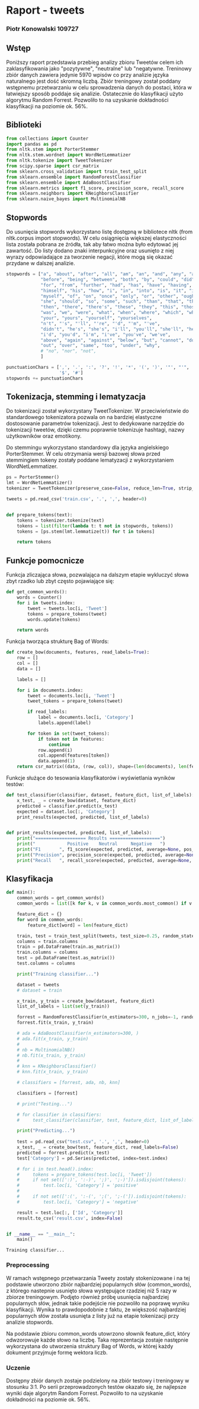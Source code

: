 
# Raport - tweets
### Piotr Konowalski 109727

## Wstęp
Poniższy raport przedstawia przebieg analizy zbioru Tweetów celem ich zaklasyfikowania jako "pozytywne", "neutralne" lub "negatywne. Treninowy zbiór danych zawiera jedynie 5970 wpisów co przy analizie języka naturalnego jest dość skromną liczbą. Zbiór treningowy został poddany wstępnemu przetwarzaniu w celu sprowadzenia danych do postaci, która w łatwiejszy sposób poddaje się analizie. Ostatecznie do klasyfikacji użyto algorytmu Random Forrest. Pozwoliło to na uzyskanie dokładności klasyfikacji na poziomie ok. 56%.

## Biblioteki


```python
from collections import Counter
import pandas as pd
from nltk.stem import PorterStemmer
from nltk.stem.wordnet import WordNetLemmatizer
from nltk.tokenize import TweetTokenizer
from scipy.sparse import csr_matrix
from sklearn.cross_validation import train_test_split
from sklearn.ensemble import RandomForestClassifier
from sklearn.ensemble import AdaBoostClassifier
from sklearn.metrics import f1_score, precision_score, recall_score
from sklearn.neighbors import KNeighborsClassifier
from sklearn.naive_bayes import MultinomialNB
```

## Stopwords
Do usunięcia stopwords wykorzystano listę dostępną w bibliotece nltk (from nltk.corpus import stopwords). W celu osiągnięcia większej elastyczności lista została pobrana ze źródła, tak aby łatwo można było edytować jej zawartość. Do listy dodano znaki interpunkcyjne oraz usunięto z niej wyrazy odpowiadające za tworzenie negacji, które mogą się okazać przydane w dalszej analizie.


```python
stopwords = ["a", "about", "after", "all", "am", "an", "and", "any", "are", "as", "at", "be", "because", "been",
             "before", "being", "between", "both", "by", "could", "did", "do", "does", "doing", "during", "each",
             "for", "from", "further", "had", "has", "have", "having", "he", "her", "here", "hers", "herself", "him",
             "himself", "his", "how", "i", "in", "into", "is", "it", "its", "itself", "let", "me", "more", "most", "my",
             "myself", "of", "on", "once", "only", "or", "other", "ought", "our", "ours", "ourselves", "own", "sha",
             "she", "should", "so", "some", "such", "than", "that", "the", "their", "theirs", "them", "themselves",
             "then", "there", "there's", "these", "they", "this", "those", "through", "to", "until", "up", "very",
             "was", "we", "were", "what", "when", "where", "which", "while", "who", "whom", "with", "would", "you",
             "your", "yours", "yourself", "yourselves",
             "n't", "'s", "'ll", "'re", "'d", "'m", "'ve",
             "didn't", "he's", "she's", "i'll", "you'll", "she'll", "he'll", "we'll", "they'll", "you're", "we're",
             "i'd", "you'd", "i'm", "i've", "you've", "we've",
             "above", "again", "against", "below", "but", "cannot", "down", "few", "if", "off",
             "out", "over", "same", "too", "under", "why",
             # "no", "nor", "not",
             ]

punctuationChars = [',', '.', ':', '?', '!', '*', '(', ')', '"', "'", ';', '(', ')', '...', '-', '&', '^', '*', '%',
                    '$', '#']
stopwords += punctuationChars
```

## Tokenizacja, stemming i lematyzacja

Do tokenizacji został wykorzystany TweetTokenizer. W przeciwieństwie do standardowego tokenizatora pozwala on na bardziej elastyczne dostosowanie parametrów tokenizacji. Jest to dedykowane narzędzie do tokenizacji tweetów, dzięki czemu poprawnie tokenizuje hashtagi, nazwy użytkowników oraz emotikony.

Do stemmingu wykorzystano standardowy dla języka angielskiego PorterStemmer. W celu otrzymania wersji bazowej słowa przed stemmingiem tokeny zostały poddane lematyzacji z wykorzystaniem WordNetLemmatizer.


```python
ps = PorterStemmer()
lmt = WordNetLemmatizer()
tokenizer = TweetTokenizer(preserve_case=False, reduce_len=True, strip_handles=True)

tweets = pd.read_csv('train.csv', '.', ',', header=0)


def prepare_tokens(text):
    tokens = tokenizer.tokenize(text)
    tokens = list(filter(lambda t: t not in stopwords, tokens))
    tokens = [ps.stem(lmt.lemmatize(t)) for t in tokens]

    return tokens
```

## Funkcje pomocnicze
Funkcja zliczająca słowa, pozwalająca na dalszym etapie wykluczyć słowa zbyt rzadko lub zbyt często pojawiające się:


```python
def get_common_words():
    words = Counter()
    for i in tweets.index:
        tweet = tweets.loc[i, 'Tweet']
        tokens = prepare_tokens(tweet)
        words.update(tokens)

    return words
```

Funkcja tworząca strukturę Bag of Words:


```python
def create_bow(documents, features, read_labels=True):
    row = []
    col = []
    data = []

    labels = []

    for i in documents.index:
        tweet = documents.loc[i, 'Tweet']
        tweet_tokens = prepare_tokens(tweet)

        if read_labels:
            label = documents.loc[i, 'Category']
            labels.append(label)

        for token in set(tweet_tokens):
            if token not in features:
                continue
            row.append(i)
            col.append(features[token])
            data.append(1)
    return csr_matrix((data, (row, col)), shape=(len(documents), len(features))), labels
```

Funkcje służące do tesowania klasyfikatorów i wyświetlania wyników testów:


```python
def test_classifier(classifier, dataset, feature_dict, list_of_labels):
    x_test, _ = create_bow(dataset, feature_dict)
    predicted = classifier.predict(x_test)
    expected = dataset.loc[:, 'Category']
    print_results(expected, predicted, list_of_labels)


def print_results(expected, predicted, list_of_labels):
    print("=================== Results ===================")
    print("            Positive    Neutral     Negative   ")
    print("F1       ", f1_score(expected, predicted, average=None, pos_label=None, labels=list_of_labels))
    print("Precision", precision_score(expected, predicted, average=None, pos_label=None, labels=list_of_labels))
    print("Recall   ", recall_score(expected, predicted, average=None, pos_label=None, labels=list_of_labels))
```

## Klasyfikacja


```python
def main():
    common_words = get_common_words()
    common_words = list([k for k, v in common_words.most_common() if v > 5])

    feature_dict = {}
    for word in common_words:
        feature_dict[word] = len(feature_dict)

    train, test = train_test_split(tweets, test_size=0.25, random_state=42)
    columns = train.columns
    train = pd.DataFrame(train.as_matrix())
    train.columns = columns
    test = pd.DataFrame(test.as_matrix())
    test.columns = columns

    print("Training classifier...")

    dataset = tweets
    # dataset = train

    x_train, y_train = create_bow(dataset, feature_dict)
    list_of_labels = list(set(y_train))

    forrest = RandomForestClassifier(n_estimators=300, n_jobs=-1, random_state=23)
    forrest.fit(x_train, y_train)

    # ada = AdaBoostClassifier(n_estimators=300, )
    # ada.fit(x_train, y_train)
    #
    # nb = MultinomialNB()
    # nb.fit(x_train, y_train)
    #
    # knn = KNeighborsClassifier()
    # knn.fit(x_train, y_train)

    # classifiers = [forrest, ada, nb, knn]

    classifiers = [forrest]

    # print("Testing...")

    # for classifier in classifiers:
    #     test_classifier(classifier, test, feature_dict, list_of_labels)

    print("Predicting...")
    
    test = pd.read_csv("test.csv", '.', ',', header=0)
    x_test, _ = create_bow(test, feature_dict, read_labels=False)
    predicted = forrest.predict(x_test)
    test['Category'] = pd.Series(predicted, index=test.index)

    # for i in test.head().index:
    #     tokens = prepare_tokens(test.loc[i, 'Tweet'])
    #     if not set([':)', ':-)', ';)', ';-)']).isdisjoint(tokens):
    #         test.loc[i, 'Category'] = 'positive'
    #
    #     if not set([':(', ':-(', ';(', ';-(']).isdisjoint(tokens):
    #         test.loc[i, 'Category'] = 'negative'

    result = test.loc[:, ['Id', 'Category']]
    result.to_csv('result.csv', index=False)


if __name__ == "__main__":
    main()

```

    Training classifier...
    

### Preprocessing
W ramach wstępnego przetwarzania Tweety zostały stokenizowane i na tej podstawie utworzono zbiór najbardziej popularnych słów (common_words), z którego nastepnie usunięto słowa występujące rzadziej niż 5 razy w zbiorze treningowym. Podjęto również próbę usunięcia najbardziej popularnych słów, jednak takie podejście nie pozwoliło na poprawę wyniku klasyfikacji. Wynika to prawdopodobnie z faktu, że większość najbardziej popularnych słów została usunięta z listy już na etapie tokenizacji przy analizie stopwords. 

Na podstawie zbioru common_words utowrzono słownik feature_dict, który odwzorowuje każde słowo na liczbę. Taka reprezentacja zostaje następnie wykorzystana do utworzenia struktury Bag of Words, w której każdy dokument przyjmuje formę wektora liczb. 


### Uczenie 

Dostępny zbiór danych zostaje podzielony na zbiór testowy i treningowy w stosunku 3:1. Po serii przeprowadzonych testów okazało się, że najlepsze wyniki daje algorytm Random Forrest. Pozwoliło to na uzyskanie dokładności na poziomie ok. 56%. 
